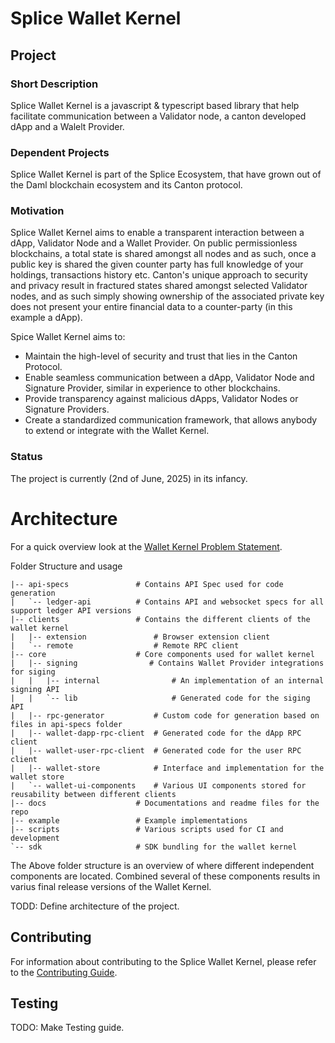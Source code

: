 # Splice Wallet Kernel

## Project

### Short Description

Splice Wallet Kernel is a javascript & typescript based library that help facilitate communication between a Validator node, a canton developed dApp and a Walelt Provider.

### Dependent Projects

Splice Wallet Kernel is part of the Splice Ecosystem, that have grown out of the Daml blockchain ecosystem and its Canton protocol.

### Motivation

Splice Wallet Kernel aims to enable a transparent interaction between a dApp, Validator Node and a Wallet Provider. On public permissionless blockchains, a total state is shared amongst all nodes and as such, once a public key is shared the given counter party has full knowledge of your holdings, transactions history etc. Canton's unique approach to security and privacy result in fractured states shared amongst selected Validator nodes, and as such simply showing ownership of the associated private key does not present your entire financial data to a counter-party (in this example a dApp).

Spice Wallet Kernel aims to:

- Maintain the high-level of security and trust that lies in the Canton Protocol.
- Enable seamless communication between a dApp, Validator Node and Signature Provider, similar in experience to other blockchains.
- Provide transparency against malicious dApps, Validator Nodes or Signature Providers.
- Create a standardized communication framework, that allows anybody to extend or integrate with the Wallet Kernel.

### Status

The project is currently (2nd of June, 2025) in its infancy.

# Architecture

For a quick overview look at the [Wallet Kernel Problem Statement](docs/WalletKernelProblemStatement.pdf).

Folder Structure and usage

```
|-- api-specs               # Contains API Spec used for code generation
|   `-- ledger-api          # Contains API and websocket specs for all support ledger API versions
|-- clients                 # Contains the different clients of the wallet kernel
|   |-- extension               # Browser extension client
|   `-- remote                  # Remote RPC client
|-- core                    # Core components used for wallet kernel
|   |-- signing                # Contains Wallet Provider integrations for siging
|   |   |-- internal                # An implementation of an internal signing API
|   |   `-- lib                     # Generated code for the siging API
|   |-- rpc-generator           # Custom code for generation based on files in api-specs folder
|   |-- wallet-dapp-rpc-client  # Generated code for the dApp RPC client
|   |-- wallet-user-rpc-client  # Generated code for the user RPC client
|   |-- wallet-store            # Interface and implementation for the wallet store
|   `-- wallet-ui-components    # Various UI components stored for reusability between different clients
|-- docs                    # Documentations and readme files for the repo
|-- example                 # Example implementations
|-- scripts                 # Various scripts used for CI and development
`-- sdk                     # SDK bundling for the wallet kernel
```

The Above folder structure is an overview of where different independent components are located. Combined several of these components results in varius final release versions of the Wallet Kernel.

TODD: Define architecture of the project.

## Contributing

For information about contributing to the Splice Wallet Kernel, please refer to the [Contributing Guide](docs/CONTRIBUTING.md).

## Testing

TODO: Make Testing guide.
